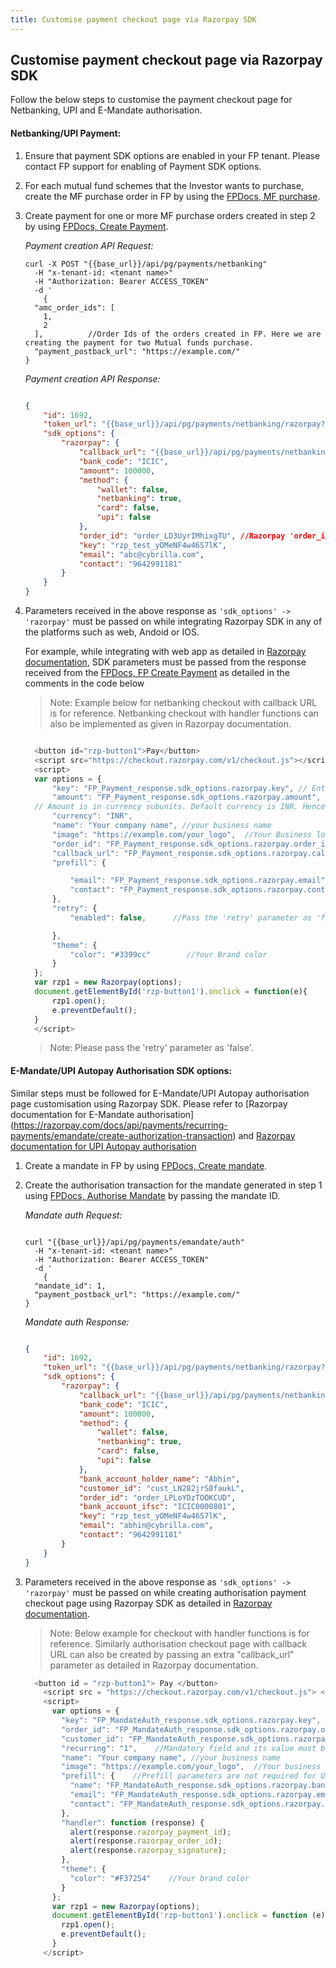 ```yaml
---
title: Customise payment checkout page via Razorpay SDK
---
```

## Customise payment checkout page via Razorpay SDK

Follow the below steps to customise the payment checkout page for Netbanking, UPI and E-Mandate authorisation.

#### Netbanking/UPI Payment:

1. Ensure that payment SDK options are enabled in your FP tenant. Please contact FP support for enabling of Payment SDK options. 
2. For each mutual fund schemes that the Investor wants to purchase, create the MF purchase order in FP by using the [FPDocs, MF purchase](https://fintechprimitives.com/docs/api/#create-a-mf-purchase).
3. Create payment for one or more MF purchase orders created in step 2 by using [FPDocs, Create Payment](https://fintechprimitives.com/docs/api/#create-a-payment).
  
    *Payment creation API Request:*

      ```
      curl -X POST "{{base_url}}/api/pg/payments/netbanking"
        -H "x-tenant-id: <tenant name>"
        -H "Authorization: Bearer ACCESS_TOKEN"
        -d '
          {
        "amc_order_ids": [
          1,
          2
        ],          //Order Ids of the orders created in FP. Here we are creating the payment for two Mutual funds purchase.
        "payment_postback_url": "https://example.com/"
      }

      ```
    *Payment creation API Response:*

      ```json

      {
          "id": 1692,
          "token_url": "{{base_url}}/api/pg/payments/netbanking/razorpay?txnId=2c8a6e76-f622-47d8-90c2-746f9fb1d577&txnType=0",
          "sdk_options": {
              "razorpay": {
                  "callback_url": "{{base_url}}/api/pg/payments/netbanking/razorpay/capture/1692",
                  "bank_code": "ICIC",
                  "amount": 100000,
                  "method": {
                      "wallet": false,
                      "netbanking": true,
                      "card": false,
                      "upi": false
                  },
                  "order_id": "order_LD3UyrIMhixgTU", //Razorpay 'order_id'
                  "key": "rzp_test_yOMeNF4w46S7lK",
                  "email": "abc@cybrilla.com",
                  "contact": "9642991181"
              }
          }
      }

      ```

4. Parameters received in the above response as `'sdk_options' -> 'razorpay'` must be passed on while integrating Razorpay SDK in any of the platforms such as web, Andoid or IOS.

    For example, while integrating with web app as detailed in [Razorpay documentation](https://razorpay.com/docs/payments/payment-gateway/web-integration/standard/build-integration/#code-to-add-pay-button), SDK parameters must be passed from the response received from the [FPDocs, FP Create Payment](https://fintechprimitives.com/docs/api/#create-a-payment) as detailed in the comments in the code below

    > Note: Example below for netbanking checkout with callback URL is for reference. Netbanking checkout with handler functions can also be implemented as given in Razorpay documentation.

    ```javascript

      <button id="rzp-button1">Pay</button>
      <script src="https://checkout.razorpay.com/v1/checkout.js"></script>
      <script>
      var options = {
          "key": "FP_Payment_response.sdk_options.razorpay.key", // Enter the Key ID generated from the Dashboard
          "amount": "FP_Payment_response.sdk_options.razorpay.amount", //Use the amount received from FP payment response -> SDK_options -> razorpay -> amount.
      // Amount is in currency subunits. Default currency is INR. Hence, 50000 refers to 50000 paise
          "currency": "INR",
          "name": "Your company name", //your business name
          "image": "https://example.com/your_logo",  //Your Business logo
          "order_id": "FP_Payment_response.sdk_options.razorpay.order_id", //Use the order ID received from FP payment response -> SDK_options -> razorpay -> order_id.
          "callback_url": "FP_Payment_response.sdk_options.razorpay.callback_url", //Use the callback_URL received from FP payment response -> SDK_options -> razorpay -> callback_url.
          "prefill": {

              "email": "FP_Payment_response.sdk_options.razorpay.email",  //your customer's email
              "contact": "FP_Payment_response.sdk_options.razorpay.contact"   //your customer's contact
          },
          "retry": {
              "enabled": false,      //Pass the 'retry' parameter as 'false'.
    
          },
          "theme": {
              "color": "#3399cc"        //Your Brand color
          }
      };
      var rzp1 = new Razorpay(options);
      document.getElementById('rzp-button1').onclick = function(e){
          rzp1.open();
          e.preventDefault();
      }
      </script>
    ```

    > Note: Please pass the 'retry' parameter as 'false'.

#### E-Mandate/UPI Autopay Authorisation SDK options:

Similar steps must be followed for E-Mandate/UPI Autopay authorisation page customisation using Razorpay SDK. Please refer to [Razorpay documentation for E-Mandate authorisation] (https://razorpay.com/docs/api/payments/recurring-payments/emandate/create-authorization-transaction) and [Razorpay documentation for UPI Autopay authorisation](https://razorpay.com/docs/api/payments/recurring-payments/upi-tpv/create-authorization-transaction/#113-create-an-authorization-payment)

1. Create a mandate in FP by using [FPDocs, Create mandate](https://fintechprimitives.com/docs/api/#create-a-mandate-enach).
2. Create the authorisation transaction for the mandate generated in step 1 using [FPDocs, Authorise Mandate](https://fintechprimitives.com/docs/api/#authorize-a-mandate-enach) by passing the mandate ID.

    *Mandate auth Request:*

      ```

      curl "{{base_url}}/api/pg/payments/emandate/auth"
        -H "x-tenant-id: <tenant name>"
        -H "Authorization: Bearer ACCESS_TOKEN"
        -d '
          {
        "mandate_id": 1,
        "payment_postback_url": "https://example.com/"
      }

      ```

    *Mandate auth Response:*

      ```json

      {
          "id": 1692,
          "token_url": "{{base_url}}/api/pg/payments/netbanking/razorpay?txnId=2c8a6e76-f622-47d8-90c2-746f9fb1d577&txnType=0",
          "sdk_options": {
              "razorpay": {
                  "callback_url": "{{base_url}}/api/pg/payments/netbanking/razorpay/capture/1692",
                  "bank_code": "ICIC",
                  "amount": 100000,
                  "method": {
                      "wallet": false,
                      "netbanking": true,
                      "card": false,
                      "upi": false
                  },
                  "bank_account_holder_name": "Abhin",   
                  "customer_id": "cust_LN282jrS8faukL",
                  "order_id": "order_LPLoYDzTOOKCUD",
                  "bank_account_ifsc": "ICIC0000801",
                  "key": "rzp_test_yOMeNF4w46S7lK",
                  "email": "abhin@cybrilla.com",
                  "contact": "9642991181"
              }
          }
      }

      ```

3. Parameters received in the above response as `'sdk_options' -> 'razorpay'` must be passed on while creating authorisation payment checkout page using Razorpay SDK as detailed in [Razorpay documentation](https://razorpay.com/docs/api/payments/recurring-payments/emandate/create-authorization-transaction#113-create-an-authorization-payment).

    > Note: Below example for checkout with handler functions is for reference. Similarly authorisation checkout page with callback URL can also be created by passing an extra "callback_url" parameter as detailed in Razorpay documentation. 

  
    ```javascript
      <button id = "rzp-button1"> Pay </button>
        <script src = "https://checkout.razorpay.com/v1/checkout.js"> </script>
        <script>
          var options = {
            "key": "FP_MandateAuth_response.sdk_options.razorpay.key",           
            "order_id": "FP_MandateAuth_response.sdk_options.razorpay.order_id",   //Use the order ID received from FP payment response -> SDK_options -> razorpay -> order_id.
            "customer_id": "FP_MandateAuth_response.sdk_options.razorpay.customer_id",    //Use the customer ID received from FP payment response -> SDK_options -> razorpay -> customer_id.
            "recurring": "1",    //Mandatory field and its value must be '1'.
            "name": "Your company name", //your business name
            "image": "https://example.com/your_logo",  //Your business logo
            "prefill": {    //Prefill parameters are not required for UPI Autopay
              "name": "FP_MandateAuth_response.sdk_options.razorpay.bank_account_holder_name", //your customer's name
              "email": "FP_MandateAuth_response.sdk_options.razorpay.email",  //your customer's email
              "contact": "FP_MandateAuth_response.sdk_options.razorpay.contact"   //your customer's contact
            },
            "handler": function (response) {
              alert(response.razorpay_payment_id);
              alert(response.razorpay_order_id);
              alert(response.razorpay_signature);
            },
            "theme": {
              "color": "#F37254"    //Your brand color
            }
          };
          var rzp1 = new Razorpay(options);
          document.getElementById('rzp-button1').onclick = function (e) {
            rzp1.open();
            e.preventDefault();
          }
        </script>
    ```

